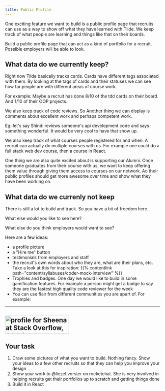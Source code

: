 ```yaml
---
title: Public Profile
---
```


One exciting feature we want to build is a public profile page that recruits can use as a way to show off what they have learned with Tilde. We keep track of what people are learning and things like that on their boards.

Build a public profile page that can act as a kind of portfolio for a recruit. Possible employers will be able to look.

## What data do we currently keep?

Right now Tilde basically tracks cards. Cards have different tags associated with them.
By looking at the tags of cards and their statuses we can see how far people are with different areas of course work.

For example: Maybe a recruit has done 8/10 of the tdd cards on their board. And 1/10 of their OOP projects.

We also keep track of code reviews. So Another thing we can display is comments about excellent work and perhaps competent work.

Eg: let's say Shindi reviews someone's api development code and says something wonderful. It would be very cool to have that show up.

We also keep track of what courses people registered for and when. A recruit can actually do multiple courses with us. For example one could do a full stack web dev course, then a course in React.

One thing we are also quite excited about is supporting our Alumni. Once someone graduates from their course with us, we want to keep offering them value through giving them access to courses on our network. Ao their public profiles should get more awesome over time and show what they have been working on.

## What data do we currenly not keep

There is still a lot to build and track. So you have a bit of freedom here.

What else would you like to see here?

What else do you think employers would want to see?

Here are a few ideas:

- a profile picture
- a "Hire me" button
- testimonials from employers and staff
- the recruit's own words about who they are, what are their plans, etc. Take a look at this for inspiration: {{% contentlink path="content/syllabuses/coder-mock-interview" %}}
- Trophies and badges. One day we would like to build in some gamification features. For example a person might get a badge to say they are the fastest high quality code reviewer for the week
- You can use flair from different communities you are apart of. For example:

---

## <a href="https://stackoverflow.com/users/742082/sheena"><img src="https://stackoverflow.com/users/flair/742082.png" width="208" height="58" alt="profile for Sheena at Stack Overflow, Q&amp;A for professional and enthusiast programmers" title="profile for Sheena at Stack Overflow, Q&amp;A for professional and enthusiast programmers"></a>

## Your task

1. Draw some pictures of what you want to build. Nothing fancy. Show your ideas to a few other recruits so that they can help you improve your design
2. Show your work to @liezel.vorster on rocketchat. She is very involved in helping recruits get their portfolios up to scratch and getting things done
3. Build it in React
